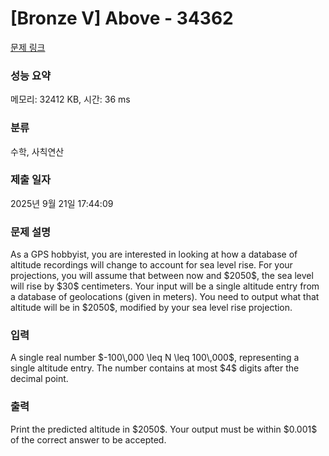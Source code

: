 # [Bronze V] Above - 34362 

[문제 링크](https://www.acmicpc.net/problem/34362) 

### 성능 요약

메모리: 32412 KB, 시간: 36 ms

### 분류

수학, 사칙연산

### 제출 일자

2025년 9월 21일 17:44:09

### 문제 설명

<p>As a GPS hobbyist, you are interested in looking at how a database of altitude recordings will change to account for sea level rise. For your projections, you will assume that between now and $2050$, the sea level will rise by $30$ centimeters. Your input will be a single altitude entry from a database of geolocations (given in meters). You need to output what that altitude will be in $2050$, modified by your sea level rise projection.</p>

### 입력 

 <p>A single real number $-100\,000 \leq N \leq 100\,000$, representing a single altitude entry. The number contains at most $4$ digits after the decimal point.</p>

### 출력 

 <p>Print the predicted altitude in $2050$. Your output must be within $0.001$ of the correct answer to be accepted.</p>


